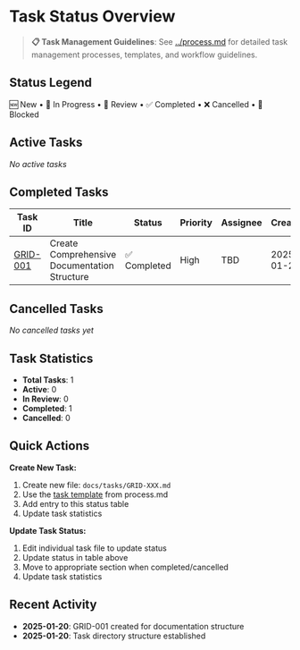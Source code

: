 # Task Status Overview

> **📋 Task Management Guidelines**: See [../process.md](../process.md) for detailed task management processes, templates, and workflow guidelines.

## Status Legend
🆕 New • 🔄 In Progress • 👀 Review • ✅ Completed • ❌ Cancelled • 🔴 Blocked

## Active Tasks
*No active tasks*

## Completed Tasks

| Task ID | Title | Status | Priority | Assignee | Created |
|---------|-------|--------|----------|----------|---------|
| [GRID-001](./GRID-001.md) | Create Comprehensive Documentation Structure | ✅ Completed | High | TBD | 2025-01-20 |

## Cancelled Tasks
*No cancelled tasks yet*

## Task Statistics
- **Total Tasks**: 1
- **Active**: 0
- **In Review**: 0
- **Completed**: 1
- **Cancelled**: 0

## Quick Actions

**Create New Task:**
1. Create new file: `docs/tasks/GRID-XXX.md`
2. Use the [task template](../process.md#task-template) from process.md
3. Add entry to this status table
4. Update task statistics

**Update Task Status:**
1. Edit individual task file to update status
2. Update status in table above
3. Move to appropriate section when completed/cancelled
4. Update task statistics

## Recent Activity
- **2025-01-20**: GRID-001 created for documentation structure
- **2025-01-20**: Task directory structure established